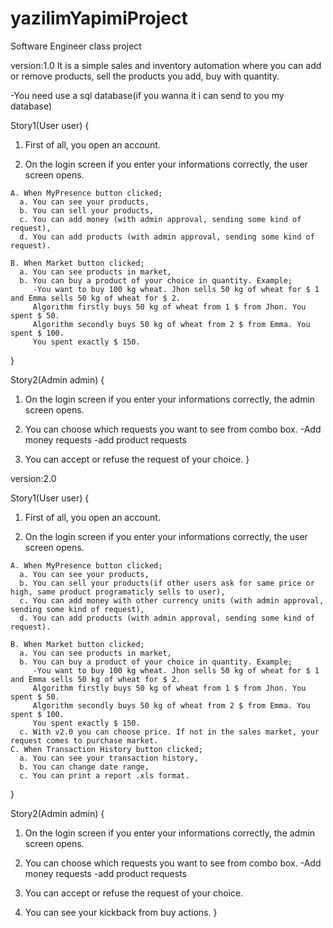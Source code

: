 # yazilimYapimiProject

Software Engineer class project

version:1.0
It is a simple sales and inventory automation where you can add or remove products, sell the products you add, buy with quantity.

-You need use a sql database(if you wanna it i can send to you my database)


Story1(User user)
{
  1. First of all, you open an account.
  
  2. On the login screen if you enter your informations correctly, the user screen opens.
  
    A. When MyPresence button clicked;
      a. You can see your products,
      b. You can sell your products,
      c. You can add money (with admin approval, sending some kind of request),
      d. You can add products (with admin approval, sending some kind of request).
    
    B. When Market button clicked;
      a. You can see products in market,
      b. You can buy a product of your choice in quantity. Example;
         -You want to buy 100 kg wheat. Jhon sells 50 kg of wheat for $ 1 and Emma sells 50 kg of wheat for $ 2.
         Algorithm firstly buys 50 kg of wheat from 1 $ from Jhon. You spent $ 50.
         Algorithm secondly buys 50 kg of wheat from 2 $ from Emma. You spent $ 100.
         You spent exactly $ 150.
}

Story2(Admin admin)
{
  1. On the login screen if you enter your informations correctly, the admin screen opens.
  
  2. You can choose which requests you want to see from combo box.
    -Add money requests
    -add product requests
   
  3. You can accept or refuse the request of your choice.
}



version:2.0

Story1(User user)
{
  1. First of all, you open an account.
  
  2. On the login screen if you enter your informations correctly, the user screen opens.
  
    A. When MyPresence button clicked;
      a. You can see your products,
      b. You can sell your products(if other users ask for same price or high, same product programaticly sells to user),
      c. You can add money with other currency units (with admin approval, sending some kind of request),
      d. You can add products (with admin approval, sending some kind of request).
    
    B. When Market button clicked;
      a. You can see products in market,
      b. You can buy a product of your choice in quantity. Example;
         -You want to buy 100 kg wheat. Jhon sells 50 kg of wheat for $ 1 and Emma sells 50 kg of wheat for $ 2.
         Algorithm firstly buys 50 kg of wheat from 1 $ from Jhon. You spent $ 50.
         Algorithm secondly buys 50 kg of wheat from 2 $ from Emma. You spent $ 100.
         You spent exactly $ 150.
      c. With v2.0 you can choose price. If not in the sales market, your request comes to purchase market.
    C. When Transaction History button clicked;
      a. You can see your transaction history,
      b. You can change date range,
      c. You can print a report .xls format.
}

Story2(Admin admin)
{
  1. On the login screen if you enter your informations correctly, the admin screen opens.
  
  2. You can choose which requests you want to see from combo box.
    -Add money requests
    -add product requests
   
  3. You can accept or refuse the request of your choice.
  4. You can see your kickback from buy actions.
}
